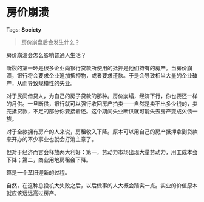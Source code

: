 # 房价崩溃

Tags: **Society**

> 房价崩盘后会发生什么？



房价崩溃会怎么影响普通人生活？

断裂的第一环是很多企业向银行贷款所使用的抵押是他们持有的房产。当房价崩溃，银行将会要求企业追加抵押物，或者要求还款。于是会导致相当大量的企业破产，从而导致规模性的失业。

  


对于民间借贷人，为自己的房子贷款的那种。房价崩塌，经济下行，你也要还一样的月供。一旦断供，银行就可以强行收回房产拍卖——自然是卖不出多少钱的，卖完抵贷款，不足的部分你要接着还。这个期间失业断供就可能失去房产变成欠债一族。

  


对于全款拥有房产的人来说，房租收入下降。原本可以用自己的房产抵押拿到贷款来开办的不少事业也就会打消主意了。

  


但对于经济而言会释放两大利好：第一，劳动力市场出现大量劳动力，用工成本会下降；第二，商业用地房租会下降。

算是一个革旧迎新的过程。

自然，在这种总投机大失败之后，以后做事的人大概会踏实一点。实业的价值原本就应该远远高过房产。



